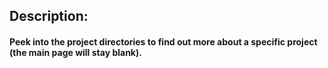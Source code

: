 ## Description:

#### Peek into the project directories to find out more about a specific project (the main page will stay blank).
